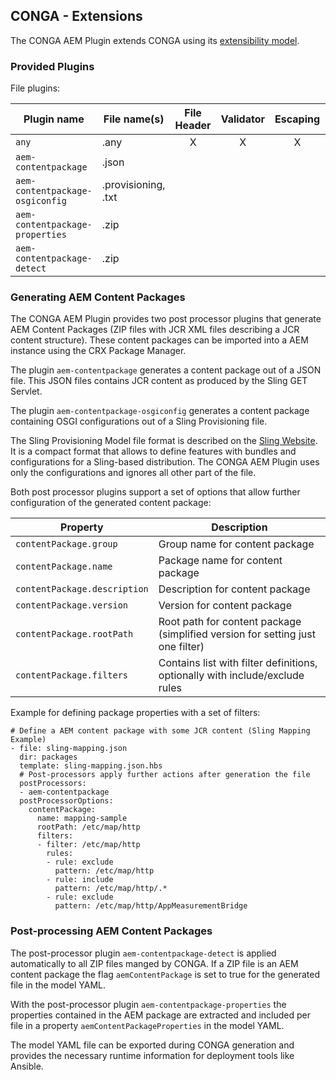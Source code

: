 ## CONGA - Extensions

The CONGA AEM Plugin extends CONGA using its [extensibility model][conga-extensibility].


### Provided Plugins

File plugins:

| Plugin name                     | File name(s)        | File Header | Validator | Escaping | Post Processor |
|---------------------------------|---------------------|:-----------:|:---------:|:--------:|:--------------:|
| `any`                           | .any                | X           | X         | X        |                |
| `aem-contentpackage`            | .json               |             |           |          | X              |
| `aem-contentpackage-osgiconfig` | .provisioning, .txt |             |           |          | X              |
| `aem-contentpackage-properties` | .zip                |             |           |          | X              |
| `aem-contentpackage-detect`     | .zip                |             |           |          | X              |


### Generating AEM Content Packages

The CONGA AEM Plugin provides two post processor plugins that generate AEM Content Packages (ZIP files with JCR XML files describing a JCR content structure). These content packages can be imported into a AEM instance using the CRX Package Manager.

The plugin `aem-contentpackage` generates a content package out of a JSON file. This JSON files contains JCR content as produced by the Sling GET Servlet.

The plugin `aem-contentpackage-osgiconfig` generates a content package containing OSGI configurations out of a Sling Provisioning file.

The Sling Provisioning Model file format is described on the [Sling Website][sling-slingstart]. It is a compact format that allows to define features with bundles and configurations for a Sling-based distribution. The CONGA AEM Plugin uses only the configurations and ignores all other part of the file.

Both post processor plugins support a set of options that allow further configuration of the generated content package:

| Property                     | Description
|------------------------------|-------------
| `contentPackage.group`       | Group name for content package
| `contentPackage.name`        | Package name for content package
| `contentPackage.description` | Description for content package
| `contentPackage.version`     | Version for content package
| `contentPackage.rootPath`    | Root path for content package (simplified version for setting just one filter)
| `contentPackage.filters`     | Contains list with filter definitions, optionally with include/exclude rules


Example for defining package properties with a set of filters:

```
# Define a AEM content package with some JCR content (Sling Mapping Example)
- file: sling-mapping.json
  dir: packages
  template: sling-mapping.json.hbs
  # Post-processors apply further actions after generation the file
  postProcessors:
  - aem-contentpackage
  postProcessorOptions:
    contentPackage:
      name: mapping-sample
      rootPath: /etc/map/http
      filters:
      - filter: /etc/map/http
        rules:
        - rule: exclude
          pattern: /etc/map/http
        - rule: include
          pattern: /etc/map/http/.*
        - rule: exclude
          pattern: /etc/map/http/AppMeasurementBridge
```


### Post-processing AEM Content Packages

The post-processor plugin `aem-contentpackage-detect` is applied automatically to all ZIP files manged by CONGA. If a ZIP file is an AEM content package the flag `aemContentPackage` is set to true for the generated file in the model YAML.

With the post-processor plugin `aem-contentpackage-properties` the properties contained in the AEM package are extracted and included per file in a property `aemContentPackageProperties` in the model YAML.

The model YAML file can be exported during CONGA generation and provides the necessary runtime information for deployment tools like Ansible.


[conga-extensibility]: http://devops.wcm.io/conga/extensibility.html
[sling-slingstart]: https://sling.apache.org/documentation/development/slingstart.html
